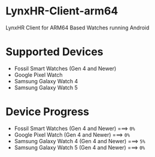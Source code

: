 # LynxHR-Client-arm64
LynxHR Client for ARM64 Based Watches running Android

# Supported Devices
- Fossil Smart Watches (Gen 4 and Newer)
- Google Pixel Watch
- Samsung Galaxy Watch 4
- Samsung Galaxy Watch 5

# Device Progress 

- Fossil Smart Watches (Gen 4 and Newer) ===> ``0%``
- Google Pixel Watch (Gen 4 and Newer) ===> ``0%``
- Samsung Galaxy Watch 4 (Gen 4 and Newer) ===> ``5%``
- Samsung Galaxy Watch 5 (Gen 4 and Newer) ===> ``0%``
